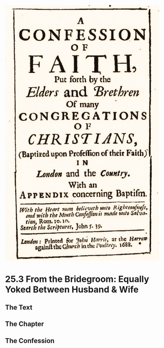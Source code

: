 <img class="intro-right" src="art-1689.png">

# 25.3 From the Bridegroom: Equally Yoked Between Husband & Wife

## The Text

## The Chapter

## The Confession

